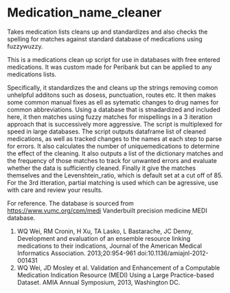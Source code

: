 # Medication_name_cleaner
Takes medication lists cleans up and standardizes and also checks the spelling for matches against standard database of medications using fuzzywuzzy. 

This is a medications clean up script for use in databases with free entered medications. It was custom made for Peribank but can be applied to any medications lists. 

Specifically, it standardizes the and cleans up the strings removing comon unhelpful additons such as dosess, punctuation, routes etc. It then makes some common manual fixes as ell as sytematic changes to drug names for common abbreviations. Using a database that is stnadardized and included here, it then matches using fuzzy matches for mispellings in a 3 iteration approach that is successively more aggressive. The script is multiplexed for speed in large databases.
The script outputs dataframe list of cleaned medications, as well as tracked changes to the names at each step to parse for errors. It also calculates the number of uniquemedications to determine the effect of the cleaning. It also outputs a list of the dictionary matches and the frequency of those matches to track for unwanted errors and evaluate whether the data is sufficiently cleaned. Finally it give the  matches themselves and the Levenshtein_ratio, which is default set at a cut off of 85.
For the 3rd itteration, partial matching is used which can be agressive, use with care and review your results. 

For reference. The database is sourced from 
https://www.vumc.org/cpm/medi
Vanderbuilt precision medicine MEDI database.

1. WQ Wei, RM Cronin, H Xu, TA Lasko, L Bastarache, JC Denny, Development and evaluation of an ensemble resource linking medications to their indications, Journal of the American Medical Informatics Association. 2013;20:954-961 doi:10.1136/amiajnl-2012-001431
2. WQ Wei, JD Mosley et al. Validation and Enhancement of a Computable Medication Indication Resource (MEDI) Using a Large Practice-based Dataset. AMIA Annual Symposium, 2013, Washington DC.

